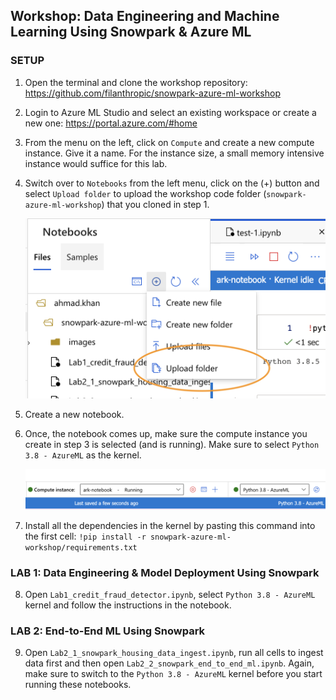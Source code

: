 ## Workshop: Data Engineering and Machine Learning Using Snowpark & Azure ML

### SETUP

1. Open the terminal and clone the workshop repository: https://github.com/filanthropic/snowpark-azure-ml-workshop

2. Login to Azure ML Studio and select an existing workspace or create a new one: https://portal.azure.com/#home

3. From the menu on the left, click on `Compute` and create a new compute instance. Give it a name. For the instance size, a small memory intensive instance would suffice for this lab.

4. Switch over to `Notebooks` from the left menu, click on the (+) button and select `Upload folder` to upload the workshop code folder (`snowpark-azure-ml-workshop`) that you cloned in step 1. 

    ![Upload Folder](./images/upload.png)

5. Create a new notebook.

6. Once, the notebook comes up, make sure the compute instance you create in step 3 is selected (and is running). Make sure to select `Python 3.8 - AzureML` as the kernel.

    ![Kernel](./images/compute_kernel.png)

7. Install all the dependencies in the kernel by pasting this command into the first cell: `!pip install -r snowpark-azure-ml-workshop/requirements.txt`

### LAB 1: Data Engineering & Model Deployment Using Snowpark

8. Open `Lab1_credit_fraud_detector.ipynb`, select `Python 3.8 - AzureML` kernel and follow the instructions in the notebook.

### LAB 2: End-to-End ML Using Snowpark

9. Open `Lab2_1_snowpark_housing_data_ingest.ipynb`, run all cells to ingest data first and then open `Lab2_2_snowpark_end_to_end_ml.ipynb`. Again, make sure to switch to the `Python 3.8 - AzureML` kernel before you start running these notebooks.



